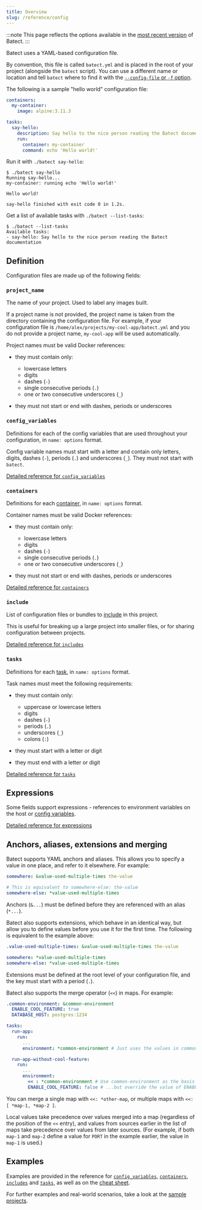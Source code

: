 ```yaml
---
title: Overview
slug: /reference/config
---
```


:::note
This page reflects the options available in the [most recent version](https://github.com/batect/batect/releases/latest)
of Batect.
:::

Batect uses a YAML-based configuration file.

By convention, this file is called `batect.yml` and is placed in the root of your project (alongside the `batect` script).
You can use a different name or location and tell `batect` where to find it with the
[`--config-file` or `-f` option](../cli.mdx#--config-file-or--f).

The following is a sample "hello world" configuration file:

```yaml
containers:
  my-container:
    image: alpine:3.11.3

tasks:
  say-hello:
    description: Say hello to the nice person reading the Batect documentation
    run:
      container: my-container
      command: echo 'Hello world!'
```

Run it with `./batect say-hello`:

```text
$ ./batect say-hello
Running say-hello...
my-container: running echo 'Hello world!'

Hello world!

say-hello finished with exit code 0 in 1.2s.
```

Get a list of available tasks with `./batect --list-tasks`:

```text
$ ./batect --list-tasks
Available tasks:
- say-hello: Say hello to the nice person reading the Batect documentation
```

## Definition

Configuration files are made up of the following fields:

### `project_name`

The name of your project. Used to label any images built.

If a project name is not provided, the project name is taken from the directory containing the configuration file. For example, if your configuration
file is `/home/alex/projects/my-cool-app/batect.yml` and you do not provide a project name, `my-cool-app` will be used automatically.

Project names must be valid Docker references:

- they must contain only:

  - lowercase letters
  - digits
  - dashes (`-`)
  - single consecutive periods (`.`)
  - one or two consecutive underscores (`_`)

- they must not start or end with dashes, periods or underscores

### `config_variables`

Definitions for each of the config variables that are used throughout your configuration, in `name: options` format.

Config variable names must start with a letter and contain only letters, digits, dashes (`-`), periods (`.`) and underscores (`_`). They must not start with `batect`.

[Detailed reference for `config_variables`](config-variables.md)

### `containers`

Definitions for each [container](../../concepts/containers.md), in `name: options` format.

Container names must be valid Docker references:

- they must contain only:

  - lowercase letters
  - digits
  - dashes (`-`)
  - single consecutive periods (`.`)
  - one or two consecutive underscores (`_`)

- they must not start or end with dashes, periods or underscores

[Detailed reference for `containers`](containers.md)

### `include`

List of configuration files or bundles to [include](../../concepts/includes-and-bundles.md) in this project.

This is useful for breaking up a large project into smaller files, or for sharing configuration between projects.

[Detailed reference for `includes`](includes.md)

### `tasks`

Definitions for each [task](../../concepts/tasks.md), in `name: options` format.

Task names must meet the following requirements:

- they must contain only:

  - uppercase or lowercase letters
  - digits
  - dashes (`-`)
  - periods (`.`)
  - underscores (`_`)
  - colons (`:`)

- they must start with a letter or digit

- they must end with a letter or digit

[Detailed reference for `tasks`](tasks.md)

## Expressions

Some fields support expressions - references to environment variables on the host or [config variables](config-variables.md).

[Detailed reference for expressions](expressions.md)

## Anchors, aliases, extensions and merging

Batect supports YAML anchors and aliases. This allows you to specify a value in one place, and
refer to it elsewhere. For example:

```yaml
somewhere: &value-used-multiple-times the-value

# This is equivalent to somewhere-else: the-value
somewhere-else: *value-used-multiple-times
```

Anchors (`&...`) must be defined before they are referenced with an alias (`*...`).

Batect also supports extensions, which behave in an identical way, but allow you to define values
before you use it for the first time. The following is equivalent to the example above:

```yaml
.value-used-multiple-times: &value-used-multiple-times the-value

somewhere: *value-used-multiple-times
somewhere-else: *value-used-multiple-times
```

Extensions must be defined at the root level of your configuration file, and the key must start
with a period (`.`).

Batect also supports the merge operator (`<<`) in maps. For example:

```yaml
.common-environment: &common-environment
  ENABLE_COOL_FEATURE: true
  DATABASE_HOST: postgres:1234

tasks:
  run-app:
    run:
      ...
      environment: *common-environment # Just uses the values in common-environment as-is

  run-app-without-cool-feature:
    run:
      ...
      environment:
        << : *common-environment # Use common-environment as the basis for the environment in this task...
        ENABLE_COOL_FEATURE: false # ...but override the value of ENABLE_COOL_FEATURE
```

You can merge a single map with `<<: *other-map`, or multiple maps with `<<: [ *map-1, *map-2 ]`.

Local values take precedence over values merged into a map (regardless of the position of the `<<` entry),
and values from sources earlier in the list of maps take precedence over values from later sources.
(For example, if both `map-1` and `map-2` define a value for `PORT` in the example earlier, the
value in `map-1` is used.)

## Examples

Examples are provided in the reference for [`config_variables`](config-variables.md#examples), [`containers`](containers.md),
[`includes`](includes.md#examples) and [`tasks`](tasks.md#examples), as well as on the [cheat sheet](../cheat-sheet.mdx).

For further examples and real-world scenarios, take a look at the [sample projects](../../getting-started/sample-projects.md).
